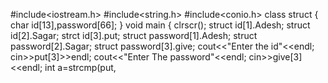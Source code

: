 #include<iostream.h>
#include<string.h>
#include<conio.h>
class struct
{
char id[13],password[66];
}
void main
{
clrscr();
struct id[1].Adesh;
struct id[2].Sagar;
strct  id[3].put;
struct password[1].Adesh;
struct password[2].Sagar;
struct password[3].give;
cout<<"Enter the id"<<endl;
cin>>put[3]>>endl;
cout<<"Enter The password"<<endl;
cin>>give[3]<<endl;
int a=strcmp(put,
